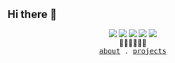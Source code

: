 ## Hi there 👋

<p align="center">
  <img src="https://img.shields.io/badge/APS-000000?logo=autodesk&logoColor=fff" />
  <img src="https://img.shields.io/badge/Revit_API-%2321759B?logo=autodeskrevit&logoColor=white" />
  <img src="https://img.shields.io/badge/WPF-0089D6" />
  <img src="https://img.shields.io/badge/Vue-4FC08D" />
  <img src="https://img.shields.io/badge/ExpressJS-FFC517" />
  <br />
  👨🏽‍🚀🚀🐶🌟
  <br />
  <samp>
    <a href="#">about</a> .
    <a href="#">projects</a>
  </samp>
</p>

<!--
**yuchen818/yuchen818** is a ✨ _special_ ✨ repository because its `README.md` (this file) appears on your GitHub profile.

Here are some ideas to get you started:

- 🔭 I’m currently working on ...
- 🌱 I’m currently learning ...
- 👯 I’m looking to collaborate on ...
- 🤔 I’m looking for help with ...
- 💬 Ask me about ...
- 📫 How to reach me: ...
- 😄 Pronouns: ...
- ⚡ Fun fact: ...
-->
